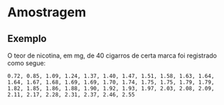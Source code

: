 # Amostragem

## Exemplo
O teor de nicotina, em mg, de 40 cigarros de certa marca foi registrado como segue:

    0.72, 0.85, 1.09, 1.24, 1.37, 1.40, 1.47, 1.51, 1.58, 1.63, 1.64, 1.64, 1.67, 1.68, 1.69, 1.69, 1.70, 1.74, 1.75, 1.75, 1.79, 1.79, 1.82, 1.85, 1.86, 1.88, 1.90, 1.92, 1.93, 1.97, 2.03, 2.08, 2.09, 2.11, 2.17, 2.28, 2.31, 2.37, 2.46, 2.55
